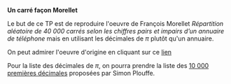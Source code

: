 **Un carré façon Morellet**

Le but de ce TP est de reproduire l'oeuvre de François Morellet *Répartition aléatoire de 40 000 carrés selon les chiffres pairs et impairs d’un annuaire de téléphone* mais en utilisant les décimales de $\pi$ plutôt qu'un annuaire.

On peut admirer l'oeuvre d'origine en cliquant sur ce [lien](http://radicalart.info/AlgorithmicArt/grid/any/index.html)

Pour la liste des décimales de $\pi$, on pourra prendre la liste des [10 000 premières décimales](http://www.plouffe.fr/simon/constants/pi10000.txt) proposées par Simon Plouffe.
